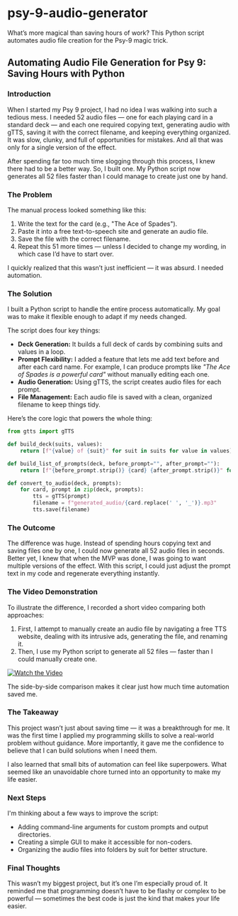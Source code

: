 # psy-9-audio-generator
What’s more magical than saving hours of work? This Python script automates audio file creation for the Psy-9 magic trick.

## Automating Audio File Generation for Psy 9: Saving Hours with Python

### Introduction
When I started my Psy 9 project, I had no idea I was walking into such a tedious mess. I needed 52 audio files — one for each playing card in a standard deck — and each one required copying text, generating audio with gTTS, saving it with the correct filename, and keeping everything organized. It was slow, clunky, and full of opportunities for mistakes. And all that was only for a single version of the effect.

After spending far too much time slogging through this process, I knew there had to be a better way. So, I built one. My Python script now generates all 52 files faster than I could manage to create just one by hand.

### The Problem
The manual process looked something like this:
1. Write the text for the card (e.g., "The Ace of Spades").
2. Paste it into a free text-to-speech site and generate an audio file.
3. Save the file with the correct filename.
4. Repeat this 51 more times — unless I decided to change my wording, in which case I’d have to start over.

I quickly realized that this wasn’t just inefficient — it was absurd. I needed automation.

### The Solution
I built a Python script to handle the entire process automatically. My goal was to make it flexible enough to adapt if my needs changed.

The script does four key things:

- **Deck Generation:** It builds a full deck of cards by combining suits and values in a loop.
- **Prompt Flexibility:** I added a feature that lets me add text before and after each card name. For example, I can produce prompts like *"The Ace of Spades is a powerful card"* without manually editing each one.
- **Audio Generation:** Using gTTS, the script creates audio files for each prompt.
- **File Management:** Each audio file is saved with a clean, organized filename to keep things tidy.

Here’s the core logic that powers the whole thing:

```python
from gtts import gTTS

def build_deck(suits, values):
    return [f"{value} of {suit}" for suit in suits for value in values]

def build_list_of_prompts(deck, before_prompt="", after_prompt=""):
    return [f"{before_prompt.strip()} {card} {after_prompt.strip()}" for card in deck]

def convert_to_audio(deck, prompts):
    for card, prompt in zip(deck, prompts):
        tts = gTTS(prompt)
        filename = f"generated_audio/{card.replace(' ', '_')}.mp3"
        tts.save(filename)
```

### The Outcome
The difference was huge. Instead of spending hours copying text and saving files one by one, I could now generate all 52 audio files in seconds. Better yet, I knew that when the MVP was done, I was going to want multiple versions of the effect. With this script, I could just adjust the prompt text in my code and regenerate everything instantly.

### The Video Demonstration
To illustrate the difference, I recorded a short video comparing both approaches:
1. First, I attempt to manually create an audio file by navigating a free TTS website, dealing with its intrusive ads, generating the file, and renaming it.
2. Then, I use my Python script to generate all 52 files — faster than I could manually create one.

[![Watch the Video](https://img.youtube.com/vi/VIDEO_ID/maxresdefault.jpg)](https://youtu.be/H3bCx-3aMz4)

The side-by-side comparison makes it clear just how much time automation saved me.

### The Takeaway
This project wasn’t just about saving time — it was a breakthrough for me. It was the first time I applied my programming skills to solve a real-world problem without guidance. More importantly, it gave me the confidence to believe that I can build solutions when I need them.

I also learned that small bits of automation can feel like superpowers. What seemed like an unavoidable chore turned into an opportunity to make my life easier.

### Next Steps
I'm thinking about a few ways to improve the script:
- Adding command-line arguments for custom prompts and output directories.
- Creating a simple GUI to make it accessible for non-coders.
- Organizing the audio files into folders by suit for better structure.

### Final Thoughts
This wasn’t my biggest project, but it’s one I’m especially proud of. It reminded me that programming doesn’t have to be flashy or complex to be powerful — sometimes the best code is just the kind that makes your life easier.

